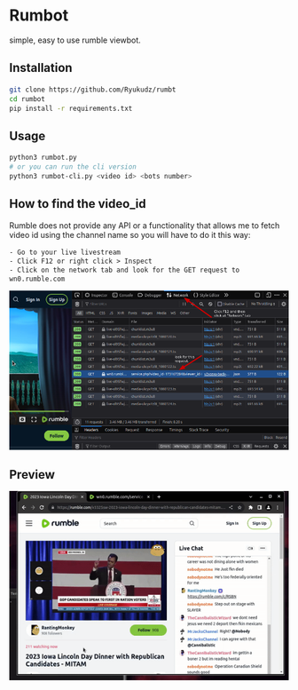 # Rumbot

simple, easy to use rumble viewbot.

## Installation

```sh
git clone https://github.com/Ryukudz/rumbt
cd rumbot
pip install -r requirements.txt
```

## Usage

```sh
python3 rumbot.py
# or you can run the cli version
python3 rumbot-cli.py <video id> <bots number>
```

## How to find the video_id

Rumble does not provide any API or a functionality that allows me
to fetch video id using the channel name so you will have to do it this way:

```
- Go to your live livestream
- Click F12 or right click > Inspect
- Click on the network tab and look for the GET request to wn0.rumble.com
```

![TUTO](https://raw.githubusercontent.com/Ryukudz/rumbot/main/img/help.png)

## Preview

![Preview](https://raw.githubusercontent.com/Ryukudz/rumbot/main/img/preview.gif)
